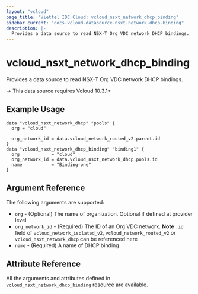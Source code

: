 ```yaml
---
layout: "vcloud"
page_title: "Viettel IDC Cloud: vcloud_nsxt_network_dhcp_binding"
sidebar_current: "docs-vcloud-datasource-nsxt-network-dhcp-binding"
description: |-
  Provides a data source to read NSX-T Org VDC network DHCP bindings.
---
```


# vcloud\_nsxt\_network\_dhcp\_binding

Provides a data source to read NSX-T Org VDC network DHCP bindings.

-> This data source requires Vcloud 10.3.1+

## Example Usage

```hcl
data "vcloud_nsxt_network_dhcp" "pools" {
  org = "cloud"

  org_network_id = data.vcloud_network_routed_v2.parent.id
}
data "vcloud_nsxt_network_dhcp_binding" "binding1" {
  org            = "cloud"
  org_network_id = data.vcloud_nsxt_network_dhcp.pools.id
  name           = "Binding-one"
}
```

## Argument Reference

The following arguments are supported:

* `org` - (Optional) The name of organization. Optional if defined at provider level
* `org_network_id` - (Required) The ID of an Org VDC network. **Note**  `.id` field of
  `vcloud_network_isolated_v2`, `vcloud_network_routed_v2` or `vcloud_nsxt_network_dhcp` can be referenced
  here
* `name` - (Required) A name of DHCP binding

## Attribute Reference

All the arguments and attributes defined in
[`vcloud_nsxt_network_dhcp_binding`](/providers/vmware/vcloud/latest/docs/resources/nsxt_network_dhcp_binding)
resource are available.
